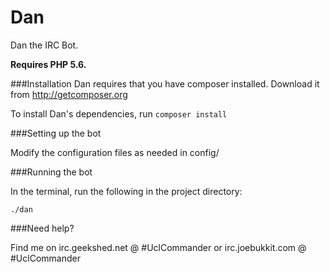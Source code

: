 Dan
===

Dan the IRC Bot.

**Requires PHP 5.6.**


###Installation
Dan requires that you have composer installed. Download it from http://getcomposer.org

To install Dan's dependencies, run `composer install`


###Setting up the bot

Modify the configuration files as needed in config/

###Running the bot

In the terminal, run the following in the project directory:
```
./dan
```

###Need help?

Find me on irc.geekshed.net @ #UclCommander or irc.joebukkit.com @ #UclCommander

